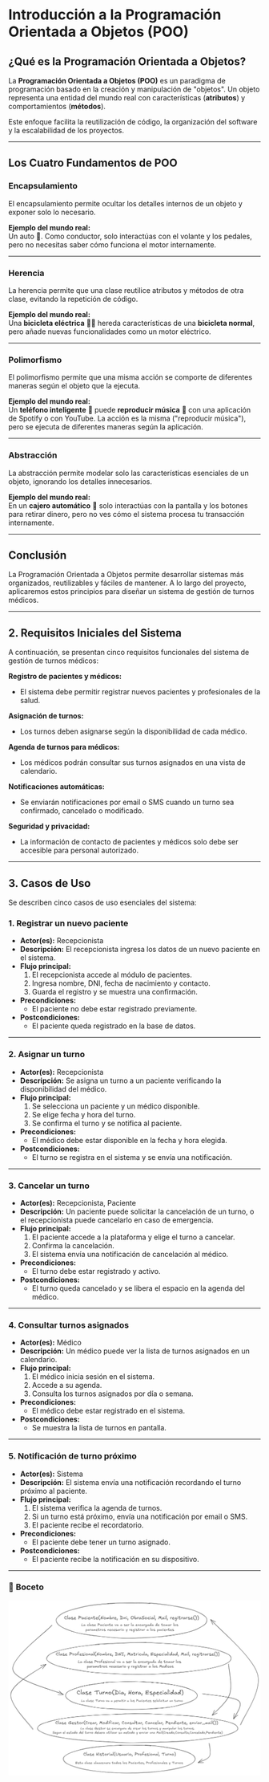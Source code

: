 # Introducción a la Programación Orientada a Objetos (POO)  

## ¿Qué es la Programación Orientada a Objetos?  
La **Programación Orientada a Objetos (POO)** es un paradigma de programación basado en la creación y manipulación de "objetos". Un objeto representa una entidad del mundo real con características (**atributos**) y comportamientos (**métodos**).  

Este enfoque facilita la reutilización de código, la organización del software y la escalabilidad de los proyectos.  

---

## Los Cuatro Fundamentos de POO  

### **Encapsulamiento**  
El encapsulamiento permite ocultar los detalles internos de un objeto y exponer solo lo necesario.  

**Ejemplo del mundo real:**  
Un auto 🚗. Como conductor, solo interactúas con el volante y los pedales, pero no necesitas saber cómo funciona el motor internamente.  

---

### **Herencia**  
La herencia permite que una clase reutilice atributos y métodos de otra clase, evitando la repetición de código.  

 **Ejemplo del mundo real:**  
Una **bicicleta eléctrica** 🚴‍♀️ hereda características de una **bicicleta normal**, pero añade nuevas funcionalidades como un motor eléctrico.  

---

### **Polimorfismo**  
El polimorfismo permite que una misma acción se comporte de diferentes maneras según el objeto que la ejecuta.  

 **Ejemplo del mundo real:**  
Un **teléfono inteligente** 📱 puede **reproducir música** 🎵 con una aplicación de Spotify o con YouTube. La acción es la misma ("reproducir música"), pero se ejecuta de diferentes maneras según la aplicación.  

---

### **Abstracción**  
La abstracción permite modelar solo las características esenciales de un objeto, ignorando los detalles innecesarios.  

 **Ejemplo del mundo real:**  
En un **cajero automático** 🏧 solo interactúas con la pantalla y los botones para retirar dinero, pero no ves cómo el sistema procesa tu transacción internamente.  

---

## **Conclusión**  
La Programación Orientada a Objetos permite desarrollar sistemas más organizados, reutilizables y fáciles de mantener. A lo largo del proyecto, aplicaremos estos principios para diseñar un sistema de gestión de turnos médicos.  

---

## **2. Requisitos Iniciales del Sistema**  

A continuación, se presentan cinco requisitos funcionales del sistema de gestión de turnos médicos:  

 **Registro de pacientes y médicos:**  
   - El sistema debe permitir registrar nuevos pacientes y profesionales de la salud.  

 **Asignación de turnos:**  
   - Los turnos deben asignarse según la disponibilidad de cada médico.  

 **Agenda de turnos para médicos:**  
   - Los médicos podrán consultar sus turnos asignados en una vista de calendario.  

 **Notificaciones automáticas:**  
   - Se enviarán notificaciones por email o SMS cuando un turno sea confirmado, cancelado o modificado.  

 **Seguridad y privacidad:**  
   - La información de contacto de pacientes y médicos solo debe ser accesible para personal autorizado.  

---

## **3. Casos de Uso**  

Se describen cinco casos de uso esenciales del sistema:  

### **1. Registrar un nuevo paciente**  
- **Actor(es):** Recepcionista  
- **Descripción:** El recepcionista ingresa los datos de un nuevo paciente en el sistema.  
- **Flujo principal:**  
  1. El recepcionista accede al módulo de pacientes.  
  2. Ingresa nombre, DNI, fecha de nacimiento y contacto.  
  3. Guarda el registro y se muestra una confirmación.  
- **Precondiciones:**  
  - El paciente no debe estar registrado previamente.  
- **Postcondiciones:**  
  - El paciente queda registrado en la base de datos.  

---

### **2. Asignar un turno**  
- **Actor(es):** Recepcionista  
- **Descripción:** Se asigna un turno a un paciente verificando la disponibilidad del médico.  
- **Flujo principal:**  
  1. Se selecciona un paciente y un médico disponible.  
  2. Se elige fecha y hora del turno.  
  3. Se confirma el turno y se notifica al paciente.  
- **Precondiciones:**  
  - El médico debe estar disponible en la fecha y hora elegida.  
- **Postcondiciones:**  
  - El turno se registra en el sistema y se envía una notificación.  

---

### **3. Cancelar un turno**  
- **Actor(es):** Recepcionista, Paciente  
- **Descripción:** Un paciente puede solicitar la cancelación de un turno, o el recepcionista puede cancelarlo en caso de emergencia.  
- **Flujo principal:**  
  1. El paciente accede a la plataforma y elige el turno a cancelar.  
  2. Confirma la cancelación.  
  3. El sistema envía una notificación de cancelación al médico.  
- **Precondiciones:**  
  - El turno debe estar registrado y activo.  
- **Postcondiciones:**  
  - El turno queda cancelado y se libera el espacio en la agenda del médico.  

---

### **4. Consultar turnos asignados**  
- **Actor(es):** Médico  
- **Descripción:** Un médico puede ver la lista de turnos asignados en un calendario.  
- **Flujo principal:**  
  1. El médico inicia sesión en el sistema.  
  2. Accede a su agenda.  
  3. Consulta los turnos asignados por día o semana.  
- **Precondiciones:**  
  - El médico debe estar registrado en el sistema.  
- **Postcondiciones:**  
  - Se muestra la lista de turnos en pantalla.  

---

### **5. Notificación de turno próximo**  
- **Actor(es):** Sistema  
- **Descripción:** El sistema envía una notificación recordando el turno próximo al paciente.  
- **Flujo principal:**  
  1. El sistema verifica la agenda de turnos.  
  2. Si un turno está próximo, envía una notificación por email o SMS.  
  3. El paciente recibe el recordatorio.  
- **Precondiciones:**  
  - El paciente debe tener un turno asignado.  
- **Postcondiciones:**  
  - El paciente recibe la notificación en su dispositivo.

---

### 📌 **Boceto**


![Mi Imagen](Boceto.png)

 
